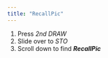 ```yaml
---
title: "RecallPic"
---
```


1. Press *2nd DRAW*
2. Slide over to *STO*
3. Scroll down to find ***RecallPic***
